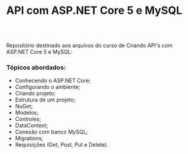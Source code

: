   <h1 style="border-bottom:none">API com ASP.NET Core 5 e MySQL</h1>
    
  <br>
  <br>
  <p>Repositório destinado aos arquivos do curso de Criando API's com ASP.NET Core 5 e MySQL:
  <br>
  <div align="justify">
  <h3>Tópicos abordados:</h3>
  
   + Conhecendo o ASP.NET Core;
   + Configurando o ambiente;
   + Criando projeto;
   + Estrutura de um projeto;
   + NuGet;
   + Modelos;
   + Controles;
   + DataContext;
   + Conexão com banco MySQL;
   + Migrations;
   + Requisições (Get, Post, Put e Delete).
  </div>
</div>
